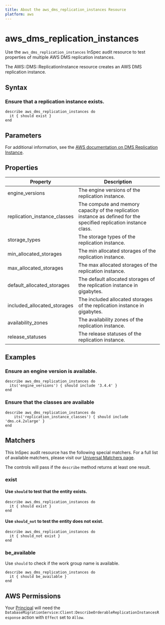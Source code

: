 ```yaml
---
title: About the aws_dms_replication_instances Resource
platform: aws
---
```


# aws_dms_replication_instances

Use the `aws_dms_replication_instances` InSpec audit resource to test properties of multiple AWS DMS replication instances.

The AWS::DMS::ReplicationInstance resource creates an AWS DMS replication instance.

## Syntax

### Ensure that a replication instance exists.

    describe aws_dms_replication_instances do
      it { should exist }
    end

## Parameters

For additional information, see the [AWS documentation on DMS Replication Instance](https://docs.aws.amazon.com/AWSCloudFormation/latest/UserGuide/aws-resource-dms-replicationinstance.html).

## Properties

| Property | Description|
| --- | --- |
| engine_versions | The engine versions of the replication instance. |
| replication_instance_classes | The compute and memory capacity of the replication instance as defined for the specified replication instance class. |
| storage_types | The storage types of the replication instance. |
| min_allocated_storages | The min allocated storages of the replication instance. |
| max_allocated_storages | The max allocated storages of the replication instance. |
| default_allocated_storages | The default allocated storages of the replication instance in gigabytes. |
| included_allocated_storages | The included allocated storages of the replication instance in gigabytes. |
| availability_zones | The availability zones of the replication instance. |
| release_statuses | The release statuses of the replication instance. |

## Examples

### Ensure an engine version is available.

    describe aws_dms_replication_instances do
      its('engine_versions') { should include '3.4.4' }
    end

### Ensure that the classes are available

    describe aws_dms_replication_instances do
        its('replication_instance_classes') { should include 'dms.c4.2xlarge' }
    end

## Matchers

This InSpec audit resource has the following special matchers. For a full list of available matchers, please visit our [Universal Matchers page](https://www.inspec.io/docs/reference/matchers/).

The controls will pass if the `describe` method returns at least one result.

### exist

#### Use `should` to test that the entity exists.

    describe aws_dms_replication_instances do
      it { should exist }
    end

#### Use `should_not` to test the entity does not exist.

    describe aws_dms_replication_instances do
      it { should_not exist }
    end

### be_available

Use `should` to check if the work group name is available.

    describe aws_dms_replication_instances do
      it { should be_available }
    end

## AWS Permissions

Your [Principal](https://docs.aws.amazon.com/IAM/latest/UserGuide/intro-structure.html#intro-structure-principal) will need the `DatabaseMigrationService:Client:DescribeOrderableReplicationInstancesResponse` action with `Effect` set to `Allow`.
